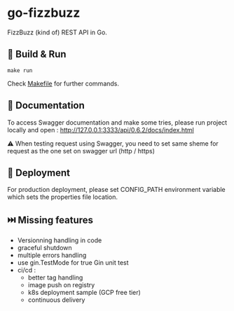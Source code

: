 # go-fizzbuzz

FizzBuzz (kind of) REST API in Go.

## :construction_worker: Build & Run

```shell script
make run
```
Check [Makefile](./Makefile) for further commands.

## :blue_book: Documentation

To access Swagger documentation and make some tries, please run project locally and open : http://127.0.0.1:3333/api/0.6.2/docs/index.html

:warning: When testing request using Swagger, you need to set same sheme for request as the one set on swagger url (http / https)

## :rocket: Deployment

For production deployment, please set CONFIG_PATH environment variable which sets the properties file location.

## :next_track_button: Missing features

- Versionning handling in code
- graceful shutdown
- multiple errors handling
- use gin.TestMode for true Gin unit test
- ci/cd : 
    - better tag handling
    - image push on registry
    - k8s deployment sample (GCP free tier)
    - continuous delivery